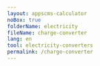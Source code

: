 ```yaml
---
layout: appscms-calculator
noBox: true
folderName: electricity
fileName: charge-converter
lang: en
tool: electricity-converters
permalink: /charge-converter
---
```

